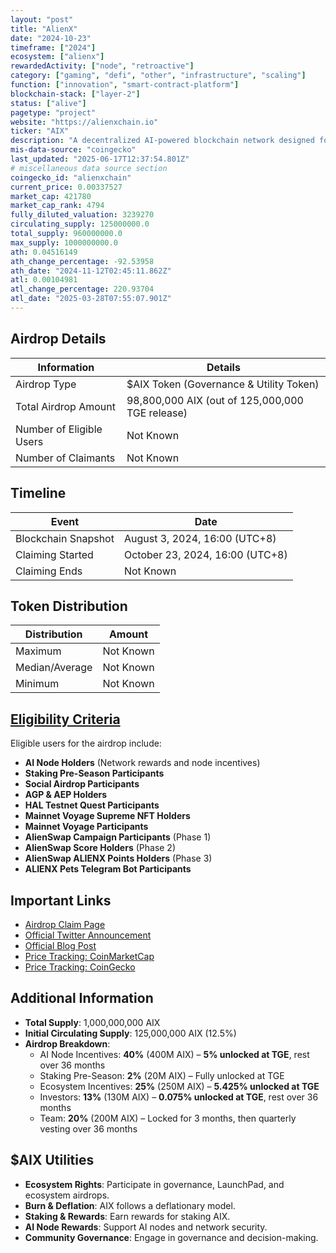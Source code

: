 ```yaml
---
layout: "post"
title: "AlienX"
date: "2024-10-23"
timeframe: ["2024"]
ecosystem: ["alienx"]
rewardedActivity: ["node", "retroactive"]
category: ["gaming", "defi", "other", "infrastructure", "scaling"]
function: ["innovation", "smart-contract-platform"]
blockchain-stack: ["layer-2"]
status: ["alive"]
pagetype: "project"
website: "https://alienxchain.io"
ticker: "AIX"
description: "A decentralized AI-powered blockchain network designed for scalability, governance, and AI-node incentives."
mis-data-source: "coingecko"
last_updated: "2025-06-17T12:37:54.801Z"
# miscellaneous data source section
coingecko_id: "alienxchain"
current_price: 0.00337527
market_cap: 421780
market_cap_rank: 4794
fully_diluted_valuation: 3239270
circulating_supply: 125000000.0
total_supply: 960000000.0
max_supply: 1000000000.0
ath: 0.04516149
ath_change_percentage: -92.53958
ath_date: "2024-11-12T02:45:11.862Z"
atl: 0.00104981
atl_change_percentage: 220.93704
atl_date: "2025-03-28T07:55:07.901Z"
---
```


## Airdrop Details

| Information              | Details                                         |
| ------------------------ | ----------------------------------------------- |
| Airdrop Type             | $AIX Token (Governance & Utility Token)         |
| Total Airdrop Amount     | 98,800,000 AIX (out of 125,000,000 TGE release) |
| Number of Eligible Users | Not Known                                       |
| Number of Claimants      | Not Known                                       |

## Timeline

| Event               | Date                            |
| ------------------- | ------------------------------- |
| Blockchain Snapshot | August 3, 2024, 16:00 (UTC+8)   |
| Claiming Started    | October 23, 2024, 16:00 (UTC+8) |
| Claiming Ends       | Not Known                       |

## Token Distribution

| Distribution   | Amount    |
| -------------- | --------- |
| Maximum        | Not Known |
| Median/Average | Not Known |
| Minimum        | Not Known |

## [Eligibility Criteria](https://mirror.xyz/0xA1e3989D59ECCE840c64286B19D50F319b50a82f/HdaSSaC4SWkjuBPm5E4zQQTijzOyFcqy-xnhb7ZrkU4)

Eligible users for the airdrop include:

- **AI Node Holders** (Network rewards and node incentives)
- **Staking Pre-Season Participants**
- **Social Airdrop Participants**
- **AGP & AEP Holders**
- **HAL Testnet Quest Participants**
- **Mainnet Voyage Supreme NFT Holders**
- **Mainnet Voyage Participants**
- **AlienSwap Campaign Participants** (Phase 1)
- **AlienSwap Score Holders** (Phase 2)
- **AlienSwap ALIENX Points Holders** (Phase 3)
- **ALIENX Pets Telegram Bot Participants**

## Important Links

- [Airdrop Claim Page](https://alienxchain.io/claim-aix)
- [Official Twitter Announcement](https://x.com/ALIENXchain/status/1845441702800261399)
- [Official Blog Post](https://mirror.xyz/0xA1e3989D59ECCE840c64286B19D50F319b50a82f/HdaSSaC4SWkjuBPm5E4zQQTijzOyFcqy-xnhb7ZrkU4)
- [Price Tracking: CoinMarketCap](https://coinmarketcap.com/currencies/alienx/)
- [Price Tracking: CoinGecko](https://www.coingecko.com/en/coins/alienx)

## Additional Information

- **Total Supply**: 1,000,000,000 AIX
- **Initial Circulating Supply**: 125,000,000 AIX (12.5%)
- **Airdrop Breakdown**:
  - AI Node Incentives: **40%** (400M AIX) – **5% unlocked at TGE**, rest over 36 months
  - Staking Pre-Season: **2%** (20M AIX) – Fully unlocked at TGE
  - Ecosystem Incentives: **25%** (250M AIX) – **5.425% unlocked at TGE**
  - Investors: **13%** (130M AIX) – **0.075% unlocked at TGE**, rest over 36 months
  - Team: **20%** (200M AIX) – Locked for 3 months, then quarterly vesting over 36 months

## $AIX Utilities

- **Ecosystem Rights**: Participate in governance, LaunchPad, and ecosystem airdrops.
- **Burn & Deflation**: AIX follows a deflationary model.
- **Staking & Rewards**: Earn rewards for staking AIX.
- **AI Node Rewards**: Support AI nodes and network security.
- **Community Governance**: Engage in governance and decision-making.